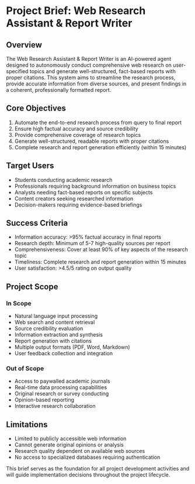 # Project Brief: Web Research Assistant & Report Writer

## Overview
The Web Research Assistant & Report Writer is an AI-powered agent designed to autonomously conduct comprehensive web research on user-specified topics and generate well-structured, fact-based reports with proper citations. This system aims to streamline the research process, provide accurate information from diverse sources, and present findings in a coherent, professionally formatted report.

## Core Objectives
1. Automate the end-to-end research process from query to final report
2. Ensure high factual accuracy and source credibility
3. Provide comprehensive coverage of research topics
4. Generate well-structured, readable reports with proper citations
5. Complete research and report generation efficiently (within 15 minutes)

## Target Users
- Students conducting academic research
- Professionals requiring background information on business topics
- Analysts needing fact-based reports on specific subjects
- Content creators seeking researched information
- Decision-makers requiring evidence-based briefings

## Success Criteria
- Information accuracy: >95% factual accuracy in final reports
- Research depth: Minimum of 5-7 high-quality sources per report
- Comprehensiveness: Cover at least 90% of key aspects of the research topic
- Timeliness: Complete research and report generation within 15 minutes
- User satisfaction: >4.5/5 rating on output quality

## Project Scope

### In Scope
- Natural language input processing
- Web search and content retrieval
- Source credibility evaluation
- Information extraction and synthesis
- Report generation with citations
- Multiple output formats (PDF, Word, Markdown)
- User feedback collection and integration

### Out of Scope
- Access to paywalled academic journals
- Real-time data processing capabilities
- Original research or survey conducting
- Opinion-based reporting
- Interactive research collaboration

## Limitations
- Limited to publicly accessible web information
- Cannot generate original opinions or analysis
- Research quality dependent on available web sources
- No access to specialized databases requiring authentication

This brief serves as the foundation for all project development activities and will guide implementation decisions throughout the project lifecycle.
